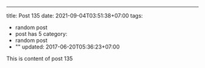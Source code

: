 ---
title: Post 135
date: 2021-09-04T03:51:38+07:00
tags:
  - random post
  - post has 5
category:
  - random post
  - ""
updated: 2017-06-20T05:36:23+07:00

This is content of post 135